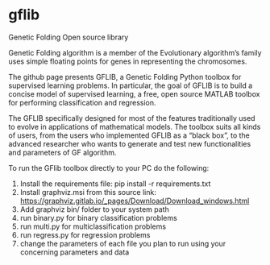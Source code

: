 # gflib
Genetic Folding Open source library

Genetic Folding algorithm is a member of the Evolutionary algorithm’s family uses simple floating points for genes in representing the chromosomes.

The github page presents GFLIB, a Genetic Folding Python toolbox for supervised learning problems. In particular, the goal of GFLIB is to build a concise model of supervised learning, a free, open source MATLAB toolbox for performing classification and regression. 

The GFLIB specifically designed for most of the features traditionally used to evolve in applications of mathematical models. 
The toolbox suits all kinds of users, from the users who implemented GFLIB as a “black box”, to the advanced researcher who wants to generate and test new functionalities and parameters of GF algorithm. 

To run the GFlib toolbox directly to your PC do the following:
1. Install the requirements file: pip install -r requirements.txt
2. Install graphviz.msi from this source link: https://graphviz.gitlab.io/_pages/Download/Download_windows.html
3. Add graphviz bin/ folder to your system path
3. run binary.py for binary classification problems
4. run multi.py for multiclassification problems
5. run regress.py for regression problems
6. change the parameters of each file you plan to run using your concerning parameters and data